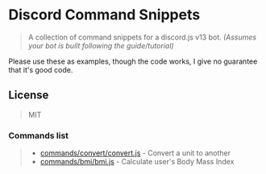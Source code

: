 # Discord Command Snippets

> A collection of command snippets for a discord.js v13 bot. *(Assumes your bot is built following the guide/tutorial)*

Please use these as examples, though the code works, I give no guarantee that it's good code.

## License

> MIT

### Commands list

> - [commands/convert/convert.js](https://github.com/Rexyislive/DiscordCommandSnippets/blob/b0830bba5f71692e55af497a0c9779d920bf3b16/commands/convert/convert.js)  - Convert a unit to another
> - [commands/bmi/bmi.js](https://github.com/Rexyislive/DiscordCommandSnippets/blob/b0830bba5f71692e55af497a0c9779d920bf3b16/commands/bmi/bmi.js) - Calculate user's Body Mass Index
